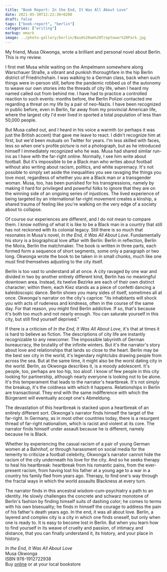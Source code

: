 ```yaml
---
title: "Book Report: In the End, It Was All About Love"
date: 2021-05-30T12:22:36+0200
draft: false
tags: ["book-report", "berlin"]
categories: ["writing"]
markup: mmark
image: ../photo-gallery/berlin/Baum%20am%20Treptower%20Park.jpg
---
```


My friend, Musa Okwonga, wrote a brilliant and personal novel about Berlin. This is my review.

<!--more-->

I first met Musa while waiting on the Ampelmann somewhere along Warschauer Straße, a vibrant and punkish thoroughfare in the hip Berlin district of Friedrichshain. I was walking to a German class, back when such things were in-person still, before the pandemic robbed us of the autonomy to weave our own stories into the threads of city life, when I heard my named called out from behind me. I have had to practice a controlled reaction to such events: months before, the Berlin Polizei contacted me regarding a threat on my life by a pair of neo-Nazis. I have been recognized in public before, even in Berlin, far away from my provincial American life, where the largest city I'd ever lived in sported a total population of less than 50,000 people.

But Musa called out, and I heard in his voice a warmth (or perhaps it was just the British accent) that gave me leave to react. I didn't recognize him at first, but we'd been mutuals on Twitter for years. I'm less skilled with faces, less so when one's profile picture is not a photograph, but as he introduced himself I immediately recognized who he was. Musa had shared similar run-ins as I have with the far-right online. Normally, I see him write about football. But it's impossible to be a Black man who writes about football without also writing about racism, politics, and white supremacy. It's not possible to simply set aside the inequalities you see ravaging the things you love most, regardless of whether you are a Black man or a transgender woman. Musa, too, has been punished for his transgressions, namely by making it hard for privileged and powerful folks to ignore that they are on the winning side of an ongoing series of injustices. The lived experience of being targeted by an international far-right movement creates a kinship, a shared trauma of feeling like you're walking on the very edge of a society about to collapse.

Of course our experiences are different, and I do not mean to compare them. I know nothing of what it is like to be a Black man in a country that still has not reckoned with its colonial legacy. Still there is so much that resonates in Musa's novel, _In the End, it Was All About Love_. Fundamentally his story is a biographical love affair with Berlin: Berlin in reflection, Berlin the Moira, Berlin the matchmaker. The book is written in three parts, each formed form a sequence of short segments, some only a paragraph or two long. Okwonga wrote the book to be taken in in small chunks, much like one must find themselves adjusting to the city itself.

Berlin is too vast to understand all at once. A city ravaged by one war and divided in two by another entirely different kind, Berlin has no meaningful downtown area. Instead, its twelve Bezirke are each of their own distinct character; within them, each Kiez stands as a piece of confetti dancing a kaleidoscopic dance. Berlin shows you many sides of itself, sometimes all at once. Okwonga's narrator on the city's caprice: "its inhabitants will shock you with acts of rudeness and kindness, often in the course of the same day. For that reason, you might find Berlin addictive. If so, that's because it's both too much and not nearly enough. You can saturate yourself in this city, but still find yourself deprived."

If there is a criticism of _In the End, It Was All About Love_, it's that at times it is hard to believe as fiction. The descriptions of city life are instantly recognizable to any newcomer. The impossible labyrinth of German bureaucracy, the brutality of the infinite winters. But it's the narrator's story about love and relationships that lands so close to the heart. Berlin may be the best sex city in the world, it's legendary nightclubs drawing people from across the sea. But at the same time, it might also be the worst dating city in the world. Berlin, as Okwonga describes it, is a moody adolescent. It's people, too, perhaps are too hip, too aloof. I know of few people in this city looking for partnership, although nearly everyone is looking not to be alone. It's this temperament that leads to the narrator's heartbreak. It's not simply the breakup, it's the coldness with which it happens. Relationships in Berlin are transactional. They end with the same indifference with which the Bürgeramt will eventually accept one's Abmeldung.

The devastation of this heartbreak is stacked upon a heartbreak of an entirely different sort. Okwonga's narrator finds himself the target of the far-right. In Germany, as in most other countries today, there is a resurgent thread of far-right nationalism, which is racist and violent at its core. The narrator finds himself under assault because he is different, namely because he is Black.

Whether by experiencing the casual racism of a pair of young German women at a Bahnhof, or through harassment on social media for the temerity to criticize a football celebrity, Okwonga's narrator cannot hide the racism of the city underneath his love for the city. And so he seeks therapy to heal his heartbreak: heartbreak from his romantic pains, from the ever-present racism, from having lost his father at a young age to a war in a country his family fled from years ago. Therapy, to find one's way through the fractal ways in which the world assaults Blackness at every turn.

The narrator finds in this ancestral wisdom-cum-psychiatry a path to an identity. He slowly challenges the concrete and schwarz monotone of Berlin's fashion by finding himself suits of dashing color; he comes to terms with his own bisexuality; he finds in himself the courage to address the pain of his father's death years ago. In the end, it was all about love. Berlin, a layered and complex city is a city in which one finds oneself, but only when one is ready to. It is easy to become lost in Berlin. But when you learn how to find yourself in its weave of cruelty and passion, of intimacy and distance, that you can finally understand it, its history, and your place in history.

_In the End, It Was All About Love_<br>
Musa Okwonga<br>
ISBN 978-1912722938<br>
Buy [online](http://roughtradebooks.com/books/in-the-end-it-was-all-about-love-2/) or at your local bookstore